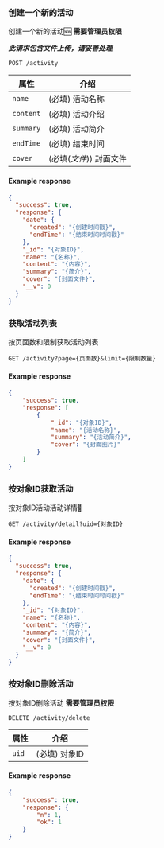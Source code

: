 ### 创建一个新的活动

创建一个新的活动🆕 **需要管理员权限**

***此请求包含文件上传，请妥善处理***

```endpoint
POST /activity
```

属性 | 介绍
---|---
`name` | (必填) 活动名称
`content` | (必填) 活动介绍
`summary` | (必填) 活动简介
`endTime` | (必填) 结束时间
`cover` | (必填(*文件*)) 封面文件

#### Example response

```json
{
  "success": true,
  "response": {
    "date": {
      "created": "{创建时间戳}",
      "endTime": "{结束时间时间戳}"
    },
    "_id": "{对象ID}",
    "name": "{名称}",
    "content": "{内容}",
    "summary": "{简介}",
    "cover": "{封面文件}",
    "__v": 0
  }
}
```

### 获取活动列表

按页面数和限制获取活动列表

```endpoint
GET /activity?page={页面数}&limit={限制数量}
```

#### Example response

```json
{
    "success": true,
    "response": [
        {
            "_id": "{对象ID}",
            "name": "{活动名称}",
            "summary": "{活动简介}",
            "cover": "{封面图片}"
        }
    ]
}
```

### 按对象ID获取活动

按对象ID活动活动详情🔎

```endpoint
GET /activity/detail?uid={对象ID}
```

#### Example response

```json
{
  "success": true,
  "response": {
    "date": {
      "created": "{创建时间戳}",
      "endTime": "{结束时间时间戳}"
    },
    "_id": "{对象ID}",
    "name": "{名称}",
    "content": "{内容}",
    "summary": "{简介}",
    "cover": "{封面文件}",
    "__v": 0
  }
}
```

### 按对象ID删除活动

按对象ID删除活动 **需要管理员权限**

```endpoint
DELETE /activity/delete
```

属性 | 介绍
---|---
`uid` | (必填) 对象ID

#### Example response

```json
{
    "success": true,
    "response": {
        "n": 1,
        "ok": 1
    }
}
```
